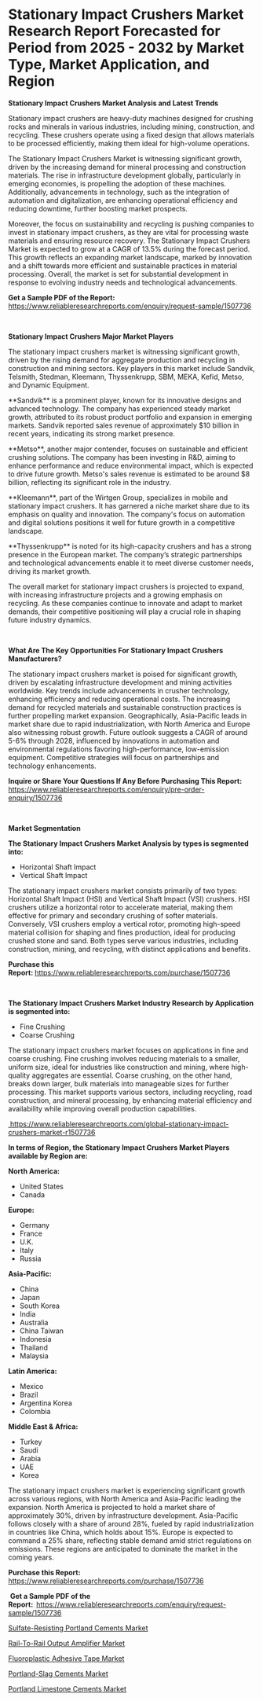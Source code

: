 <p><h1>Stationary Impact Crushers Market Research Report Forecasted for Period from 2025 -  2032 by Market Type, Market Application, and Region</h1></p><p><strong>Stationary Impact Crushers Market Analysis and Latest Trends</strong></p>
<p><p>Stationary impact crushers are heavy-duty machines designed for crushing rocks and minerals in various industries, including mining, construction, and recycling. These crushers operate using a fixed design that allows materials to be processed efficiently, making them ideal for high-volume operations. </p><p>The Stationary Impact Crushers Market is witnessing significant growth, driven by the increasing demand for mineral processing and construction materials. The rise in infrastructure development globally, particularly in emerging economies, is propelling the adoption of these machines. Additionally, advancements in technology, such as the integration of automation and digitalization, are enhancing operational efficiency and reducing downtime, further boosting market prospects.</p><p>Moreover, the focus on sustainability and recycling is pushing companies to invest in stationary impact crushers, as they are vital for processing waste materials and ensuring resource recovery. The Stationary Impact Crushers Market is expected to grow at a CAGR of 13.5% during the forecast period. This growth reflects an expanding market landscape, marked by innovation and a shift towards more efficient and sustainable practices in material processing. Overall, the market is set for substantial development in response to evolving industry needs and technological advancements.</p></p>
<p><strong>Get a Sample PDF of the Report:&nbsp;</strong> <a href="https://www.reliableresearchreports.com/enquiry/request-sample/1507736?utm_campaign=7&utm_medium=2&utm_source=Github&utm_content=ia&utm_term=23032025&utm_id=stationary-impact-crushers">https://www.reliableresearchreports.com/enquiry/request-sample/1507736</a></p>
<p>&nbsp;</p>
<p><strong>Stationary Impact Crushers Major Market Players</strong></p>
<p><p>The stationary impact crushers market is witnessing significant growth, driven by the rising demand for aggregate production and recycling in construction and mining sectors. Key players in this market include Sandvik, Telsmith, Stedman, Kleemann, Thyssenkrupp, SBM, MEKA, Kefid, Metso, and Dynamic Equipment.</p><p>**Sandvik** is a prominent player, known for its innovative designs and advanced technology. The company has experienced steady market growth, attributed to its robust product portfolio and expansion in emerging markets. Sandvik reported sales revenue of approximately $10 billion in recent years, indicating its strong market presence.</p><p>**Metso**, another major contender, focuses on sustainable and efficient crushing solutions. The company has been investing in R&D, aiming to enhance performance and reduce environmental impact, which is expected to drive future growth. Metso's sales revenue is estimated to be around $8 billion, reflecting its significant role in the industry.</p><p>**Kleemann**, part of the Wirtgen Group, specializes in mobile and stationary impact crushers. It has garnered a niche market share due to its emphasis on quality and innovation. The company's focus on automation and digital solutions positions it well for future growth in a competitive landscape.</p><p>**Thyssenkrupp** is noted for its high-capacity crushers and has a strong presence in the European market. The company’s strategic partnerships and technological advancements enable it to meet diverse customer needs, driving its market growth.</p><p>The overall market for stationary impact crushers is projected to expand, with increasing infrastructure projects and a growing emphasis on recycling. As these companies continue to innovate and adapt to market demands, their competitive positioning will play a crucial role in shaping future industry dynamics.</p></p>
<p>&nbsp;</p>
<p><strong>What Are The Key Opportunities For Stationary Impact Crushers Manufacturers?</strong></p>
<p><p>The stationary impact crushers market is poised for significant growth, driven by escalating infrastructure development and mining activities worldwide. Key trends include advancements in crusher technology, enhancing efficiency and reducing operational costs. The increasing demand for recycled materials and sustainable construction practices is further propelling market expansion. Geographically, Asia-Pacific leads in market share due to rapid industrialization, with North America and Europe also witnessing robust growth. Future outlook suggests a CAGR of around 5-6% through 2028, influenced by innovations in automation and environmental regulations favoring high-performance, low-emission equipment. Competitive strategies will focus on partnerships and technology enhancements.</p></p>
<p><strong>Inquire or Share Your Questions If Any Before Purchasing This Report:</strong> <a href="https://www.reliableresearchreports.com/enquiry/pre-order-enquiry/1507736?utm_campaign=7&utm_medium=2&utm_source=Github&utm_content=ia&utm_term=23032025&utm_id=stationary-impact-crushers">https://www.reliableresearchreports.com/enquiry/pre-order-enquiry/1507736</a></p>
<p>&nbsp;</p>
<p><strong>Market Segmentation</strong></p>
<p><strong>The Stationary Impact Crushers Market Analysis by types is segmented into:</strong></p>
<p><ul><li>Horizontal Shaft Impact</li><li>Vertical Shaft Impact</li></ul></p>
<p><p>The stationary impact crushers market consists primarily of two types: Horizontal Shaft Impact (HSI) and Vertical Shaft Impact (VSI) crushers. HSI crushers utilize a horizontal rotor to accelerate material, making them effective for primary and secondary crushing of softer materials. Conversely, VSI crushers employ a vertical rotor, promoting high-speed material collision for shaping and fines production, ideal for producing crushed stone and sand. Both types serve various industries, including construction, mining, and recycling, with distinct applications and benefits.</p></p>
<p><strong>Purchase this Report:&nbsp;</strong><a href="https://www.reliableresearchreports.com/purchase/1507736?utm_campaign=7&utm_medium=2&utm_source=Github&utm_content=ia&utm_term=23032025&utm_id=stationary-impact-crushers">https://www.reliableresearchreports.com/purchase/1507736</a></p>
<p>&nbsp;</p>
<p><strong>The Stationary Impact Crushers Market Industry Research by Application is segmented into:</strong></p>
<p><ul><li>Fine Crushing</li><li>Coarse Crushing</li></ul></p>
<p><p>The stationary impact crushers market focuses on applications in fine and coarse crushing. Fine crushing involves reducing materials to a smaller, uniform size, ideal for industries like construction and mining, where high-quality aggregates are essential. Coarse crushing, on the other hand, breaks down larger, bulk materials into manageable sizes for further processing. This market supports various sectors, including recycling, road construction, and mineral processing, by enhancing material efficiency and availability while improving overall production capabilities.</p></p>
<p><a href="https://www.reliableresearchreports.com/global-stationary-impact-crushers-market-r1507736?utm_campaign=7&utm_medium=2&utm_source=Github&utm_content=ia&utm_term=23032025&utm_id=stationary-impact-crushers">&nbsp;https://www.reliableresearchreports.com/global-stationary-impact-crushers-market-r1507736</a></p>
<p><strong>In terms of Region, the Stationary Impact Crushers Market Players available by Region are:</strong></p>
<p>
    <p> <strong> North America: </strong>
        <ul>
            <li>United States</li>
            <li>Canada</li>
        </ul>
        </p> 
    <p> <strong> Europe: </strong>
        <ul>
            <li>Germany</li>
            <li>France</li>
            <li>U.K.</li>
            <li>Italy</li>
            <li>Russia</li>
        </ul>
        </p> 
    <p> <strong> Asia-Pacific: </strong>
        <ul>
            <li>China</li>
            <li>Japan</li>
            <li>South Korea</li>
            <li>India</li>
            <li>Australia</li>
            <li>China Taiwan</li>
            <li>Indonesia</li>
            <li>Thailand</li>
            <li>Malaysia</li>
        </ul>
        </p> 
    <p> <strong> Latin America: </strong>
        <ul>
            <li>Mexico</li>
            <li>Brazil</li>
            <li>Argentina Korea</li>
            <li>Colombia</li>
        </ul>
        </p> 
    <p> <strong> Middle East & Africa: </strong>
        <ul>
            <li>Turkey</li>
            <li>Saudi</li>
            <li>Arabia</li>
            <li>UAE</li>
            <li>Korea</li>
        </ul>
    </p>
    </p>
<p><p>The stationary impact crushers market is experiencing significant growth across various regions, with North America and Asia-Pacific leading the expansion. North America is projected to hold a market share of approximately 30%, driven by infrastructure development. Asia-Pacific follows closely with a share of around 28%, fueled by rapid industrialization in countries like China, which holds about 15%. Europe is expected to command a 25% share, reflecting stable demand amid strict regulations on emissions. These regions are anticipated to dominate the market in the coming years.</p></p>
<p><strong>Purchase this Report: </strong><a href="https://www.reliableresearchreports.com/purchase/1507736?utm_campaign=7&utm_medium=2&utm_source=Github&utm_content=ia&utm_term=23032025&utm_id=stationary-impact-crushers">https://www.reliableresearchreports.com/purchase/1507736</a></p>
<p>&nbsp;<strong>Get a Sample PDF of the Report:&nbsp;&nbsp;</strong><a href="https://www.reliableresearchreports.com/enquiry/request-sample/1507736?utm_campaign=7&utm_medium=2&utm_source=Github&utm_content=ia&utm_term=23032025&utm_id=stationary-impact-crushers">https://www.reliableresearchreports.com/enquiry/request-sample/1507736</a></p>
<p><strong></strong></p>
<p><p><a href="https://github.com/supashcriana/Market-Research-Report-List-1/blob/main/sulfate-resisting-portland-cements-market.md?utm_campaign=7&utm_medium=2&utm_source=Github&utm_content=ia&utm_term=23032025&utm_id=stationary-impact-crushers">Sulfate-Resisting Portland Cements Market</a></p><p><a href="https://github.com/puhakhommabh/Market-Research-Report-List-1/blob/main/rail-to-rail-output-amplifier-market.md?utm_campaign=7&utm_medium=2&utm_source=Github&utm_content=ia&utm_term=23032025&utm_id=stationary-impact-crushers">Rail-To-Rail Output Amplifier Market</a></p><p><a href="https://github.com/gasiorgary79/Market-Research-Report-List-1/blob/main/fluoroplastic-adhesive-tape-market.md?utm_campaign=7&utm_medium=2&utm_source=Github&utm_content=ia&utm_term=23032025&utm_id=stationary-impact-crushers">Fluoroplastic Adhesive Tape Market</a></p><p><a href="https://github.com/ozolsgasko02/Market-Research-Report-List-1/blob/main/portland-slag-cements-market.md?utm_campaign=7&utm_medium=2&utm_source=Github&utm_content=ia&utm_term=23032025&utm_id=stationary-impact-crushers">Portland-Slag Cements Market</a></p><p><a href="https://github.com/joubehobock75/Market-Research-Report-List-1/blob/main/portland-limestone-cements-market.md?utm_campaign=7&utm_medium=2&utm_source=Github&utm_content=ia&utm_term=23032025&utm_id=stationary-impact-crushers">Portland Limestone Cements Market</a></p></p>